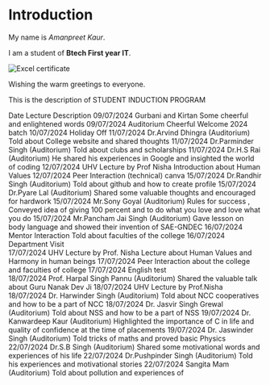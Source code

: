 # Introduction

My name is *Amanpreet Kaur*.

I am a student of **Btech First year IT**.

![Excel certificate](https://github.com/user-attachments/assets/fe8cc4d3-9263-4591-9232-c518193b4121)


  Wishing the warm greetings to everyone.

This is the description of STUDENT INDUCTION PROGRAM

Date	Lecture	Description
09/07/2024	Gurbani and Kirtan	Some cheerful and enlightened words
09/07/2024	Auditorium	Cheerful Welcome 2024 batch
10/07/2024	Holiday	Off
11/07/2024	Dr.Arvind Dhingra (Auditorium)	Told about College website and shared thoughts
11/07/2024	Dr.Parminder Singh (Auditorium)	Told about clubs and scholarships
11/07/2024	Dr.H.S Rai (Auditorium)	He shared his experiences in Google and insighted the world of coding
12/07/2024	UHV Lecture by Prof	Nisha Introduction about Human Values
12/07/2024	Peer Interaction (technical) canva
15/07/2024	Dr.Randhir Singh (Auditorium)	Told about github and how to create profile
15/07/2024	Dr.Pyare Lal (Auditorium)	Shared some valuable thoughts and encouraged for hardwork
15/07/2024	Mr.Sony Goyal (Auditorium)	Rules for success , Conveyed idea of giving 100 percent and to do what you love and love what you do
15/07/2024	Mr.Pancham Jai Singh (Auditorium)	Gave lesson on body language and showed their invention of SAE-GNDEC
16/07/2024	Mentor Interaction	Told about faculties of the college
16/07/2024	Department Visit	
17/07/2024	UHV Lecture by Prof. Nisha	Lecture about Human Values and Harmony in human beings
17/07/2024	Peer Interaction about the college and faculties of college
17/07/2024	English test	
18/07/2024	Prof. Harpal Singh Pannu (Auditorium)	Shared the valuable talk about Guru Nanak Dev Ji
18/07/2024	UHV Lecture by Prof.Nisha	
18/07/2024	Dr. Harwinder Singh (Auditorium)	Told about NCC cooperatives and how to be a part of NCC
18/07/2024	Dr. Jasvir Singh Grewal (Auditorium)	Told about NSS and how to be a part of NSS
19/07/2024	Dr. Kanwardeep Kaur (Auditorium)	Highlighted the importance of C in life and quality of confidence at the time of placements
19/07/2024	Dr. Jaswinder Singh (Auditorium)	Told tricks of maths and proved basic Physics
22/07/2024	Dr.S.B Singh (Auditorium)	Shared some motivational words and experiences of his life
22/07/2024	Dr.Pushpinder Singh (Auditorium)	Told his experiences and motivational stories
22/07/2024	Sangita Mam (Auditorium)	Told about pollution and experiences of
